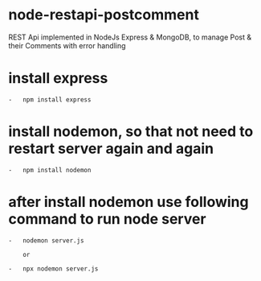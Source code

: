 # node-restapi-postcomment
REST Api implemented in NodeJs Express &amp; MongoDB, to manage Post &amp; their Comments with error handling

# install express
	-	npm install express

# install nodemon, so that not need to restart server again and again

	-	npm install nodemon

# after install nodemon use following command to run node server

	-	nodemon server.js

		or

	-	npx nodemon server.js